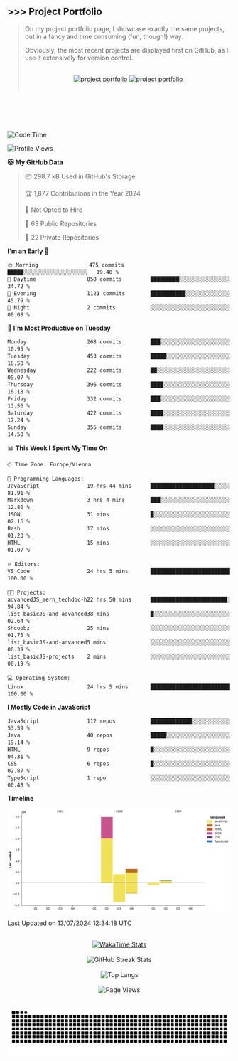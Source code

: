 ## >>> Project Portfolio

> On my project portfolio page, I showcase exactly the same projects, but in a fancy and time consuming (fun, though!) way.
>
> Obviously, the most recent projects are displayed first on GitHub, as I use it extensively for version control.
>
> <br>
>
> <div align="center">
>  <a href="https://shcoobz.github.io/">
>    <img src="https://img.shields.io/badge/portfolio_&hairsp;_page-Link-28a745?style=for-the-badge&logo=github" alt="project portfolio"/>
>  </a>
>
> <a href="https://github.com/Shcoobz/list_projects">
>     <img src="https://img.shields.io/badge/github_projects-List-28a745?style=for-the-badge&logo=github" alt="project portfolio"/>
>   </a>
> </div>
>
> <br>

<br>

##

<br>

<!--START_SECTION:waka-->
![Code Time](http://img.shields.io/badge/Code%20Time-36%20hrs%206%20mins-blue)

![Profile Views](http://img.shields.io/badge/Profile%20Views-171-blue)

**🐱 My GitHub Data** 

> 📦 298.7 kB Used in GitHub's Storage 
 > 
> 🏆 1,877 Contributions in the Year 2024
 > 
> 🚫 Not Opted to Hire
 > 
> 📜 63 Public Repositories 
 > 
> 🔑 22 Private Repositories 
 > 
**I'm an Early 🐤** 

```text
🌞 Morning                475 commits         █████░░░░░░░░░░░░░░░░░░░░   19.40 % 
🌆 Daytime                850 commits         █████████░░░░░░░░░░░░░░░░   34.72 % 
🌃 Evening                1121 commits        ███████████░░░░░░░░░░░░░░   45.79 % 
🌙 Night                  2 commits           ░░░░░░░░░░░░░░░░░░░░░░░░░   00.08 % 
```
📅 **I'm Most Productive on Tuesday** 

```text
Monday                   268 commits         ███░░░░░░░░░░░░░░░░░░░░░░   10.95 % 
Tuesday                  453 commits         █████░░░░░░░░░░░░░░░░░░░░   18.50 % 
Wednesday                222 commits         ██░░░░░░░░░░░░░░░░░░░░░░░   09.07 % 
Thursday                 396 commits         ████░░░░░░░░░░░░░░░░░░░░░   16.18 % 
Friday                   332 commits         ███░░░░░░░░░░░░░░░░░░░░░░   13.56 % 
Saturday                 422 commits         ████░░░░░░░░░░░░░░░░░░░░░   17.24 % 
Sunday                   355 commits         ████░░░░░░░░░░░░░░░░░░░░░   14.50 % 
```


📊 **This Week I Spent My Time On** 

```text
🕑︎ Time Zone: Europe/Vienna

💬 Programming Languages: 
JavaScript               19 hrs 44 mins      ████████████████████░░░░░   81.91 % 
Markdown                 3 hrs 4 mins        ███░░░░░░░░░░░░░░░░░░░░░░   12.80 % 
JSON                     31 mins             █░░░░░░░░░░░░░░░░░░░░░░░░   02.16 % 
Bash                     17 mins             ░░░░░░░░░░░░░░░░░░░░░░░░░   01.23 % 
HTML                     15 mins             ░░░░░░░░░░░░░░░░░░░░░░░░░   01.07 % 

🔥 Editors: 
VS Code                  24 hrs 5 mins       █████████████████████████   100.00 % 

🐱‍💻 Projects: 
advancedJS_mern_techdoc-h22 hrs 50 mins      ████████████████████████░   94.84 % 
list_basicJS-and-advanced38 mins             █░░░░░░░░░░░░░░░░░░░░░░░░   02.64 % 
Shcoobz                  25 mins             ░░░░░░░░░░░░░░░░░░░░░░░░░   01.75 % 
list_basicJS-and-advanced5 mins              ░░░░░░░░░░░░░░░░░░░░░░░░░   00.39 % 
list_basicJS-projects    2 mins              ░░░░░░░░░░░░░░░░░░░░░░░░░   00.19 % 

💻 Operating System: 
Linux                    24 hrs 5 mins       █████████████████████████   100.00 % 
```

**I Mostly Code in JavaScript** 

```text
JavaScript               112 repos           █████████████░░░░░░░░░░░░   53.59 % 
Java                     40 repos            █████░░░░░░░░░░░░░░░░░░░░   19.14 % 
HTML                     9 repos             █░░░░░░░░░░░░░░░░░░░░░░░░   04.31 % 
CSS                      6 repos             █░░░░░░░░░░░░░░░░░░░░░░░░   02.87 % 
TypeScript               1 repo              ░░░░░░░░░░░░░░░░░░░░░░░░░   00.48 % 
```



**Timeline**

![Lines of Code chart](https://raw.githubusercontent.com/Shcoobz/Shcoobz/main/assets/bar_graph.png)


 Last Updated on 13/07/2024 12:34:18 UTC
<!--END_SECTION:waka-->

<br>

<!-- WakaTime badge for weekly coding activity -->
<div align="center">
  <a href="https://wakatime.com/@Shcoobz">
    <img src="https://github-readme-stats.vercel.app/api/wakatime?username=Shcoobz&layout=compact&theme=dark&cache-bust=1" alt="WakaTime Stats"/>
  </a>
</div>

<br>

<!-- WakaTime Common coding times -->
<!-- <div align="center">
  <img src="https://github-readme-stats.vercel.app/api/wakatime?username=Shcoobz&layout=compact&theme=dark&range=last_7_days&custom_title=Common Coding Times&show_icons=true&langs_count=5" alt="Common Coding Times"/>
</div>

<br> -->

<!-- GitHub Streak Stats -->
<div align="center">
  <img src="https://github-readme-streak-stats.herokuapp.com/?user=Shcoobz&theme=whatsapp-dark2&border=28A745&currStreakNum=28A745&sideNums=28A745" alt="GitHub Streak Stats"/>
  <!-- shadow-green  -->
</div>

<br>

<!-- Most used languages -->
<div align="center">
  <img src="https://github-readme-stats.vercel.app/api/top-langs/?username=Shcoobz&layout=compact&theme=gotham&bg_color=0B141B&title_color=28A745&border_color=28A745" alt="Top Langs"/>
</div>

<br>

<!-- Visitor counter -->
<div align="center">
   <img src="https://komarev.com/ghpvc/?username=Shcoobz&style=for-the-badge&color=28A745&label=Page+Views" alt="Page Views"/>
</div>

##

<!-- Snake eating commits -->
<div align="center">
<img alt="GitHub Snake" src="https://raw.githubusercontent.com/Shcoobz/Shcoobz/output/github-contribution-grid-snake-dark.svg" />
</div>
